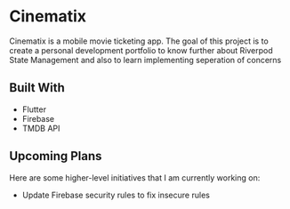# Cinematix

Cinematix is a mobile movie ticketing app. The goal of this project is to create a personal development portfolio to know further about Riverpod State Management and also to learn implementing seperation of concerns

## Built With
- Flutter
- Firebase
- TMDB API

## Upcoming Plans
Here are some higher-level initiatives that I am currently working on:
- Update Firebase security rules to fix insecure rules
